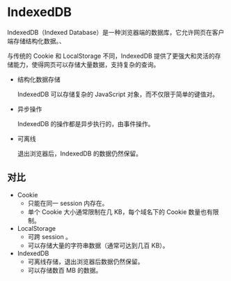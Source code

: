 # IndexedDB

IndexedDB（Indexed Database）是一种浏览器端的数据库，它允许网页在客户端存储结构化数据。、

与传统的 Cookie 和 LocalStorage 不同，IndexedDB 提供了更强大和灵活的存储能力，使得网页可以存储大量数据，支持复杂的查询。

- 结构化数据存储

	IndexedDB 可以存储复杂的 JavaScript 对象，而不仅限于简单的键值对。

- 异步操作

	IndexedDB 的操作都是异步执行的，由事件操作。

- 可离线

	退出浏览器后，IndexedDB 的数据仍然保留。

## 对比

- Cookie
	- 只能在同一 session 内存在。
	- 单个 Cookie 大小通常限制在几 KB，每个域名下的 Cookie 数量也有限制。
- LocalStorage
	- 可跨 session 。
	- 可以存储大量的字符串数据（通常可达到几百 KB）。
- IndexedDB
	- 可离线存储，退出浏览器后数据仍然保留。
	- 可以存储数百 MB 的数据。